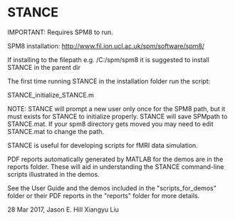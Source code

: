 # STANCE


IMPORTANT: Requires SPM8 to run.

SPM8 installation: http://www.fil.ion.ucl.ac.uk/spm/software/spm8/

If installing to the filepath e.g. /C:/spm/spm8 it is suggested to install STANCE in the parent dir

The first time running STANCE in the installation folder run the script:

STANCE_initialize_STANCE.m


NOTE: STANCE will prompt a new user only once for the SPM8 path, but it must exists for STANCE to initialize properly. STANCE will save SPMpath to STANCE.mat. If your spm8 directory gets moved you may need to edit STANCE.mat to change the path.

STANCE is useful for developing scripts for fMRI data simulation.

PDF reports automatically generated by MATLAB for the demos are in the reports folder. These will aid in understanding the STANCE command-line scripts illustrated in the demos.

See the User Guide and the demos included in the "scripts_for_demos" folder or their  PDF reports in the "reports" folder for more details.

28 Mar 2017,
Jason E. Hill
Xiangyu Liu

